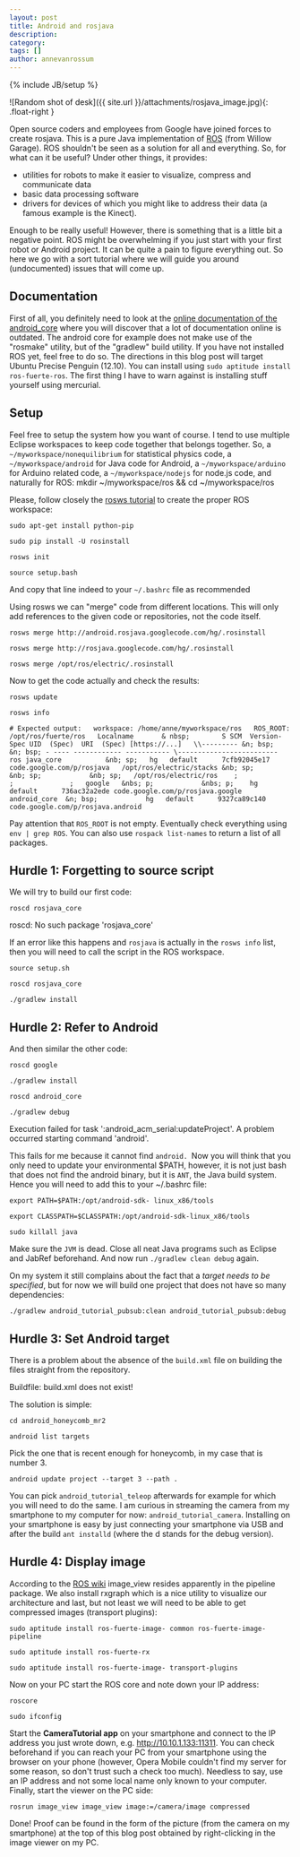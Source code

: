 ```yaml
---
layout: post
title: Android and rosjava
description: 
category: 
tags: []
author: annevanrossum
---
```

{% include JB/setup %}

![Random shot of desk]({{ site.url }}/attachments/rosjava_image.jpg){: .float-right }

Open source
coders and employees from Google have joined forces to create rosjava. This is
a pure Java implementation of [ROS](http://www.willowgarage.com/pages/software/ros-platform) (from Willow Garage). ROS shouldn't be seen as a solution for
all and everything. So, for what can it be useful? Under other things, it
provides:

  * utilities for robots to make it easier to visualize, compress and communicate data
  * basic data processing software
  * drivers for devices of which you might like to address their data (a famous example is the Kinect).

Enough to be really useful! However, there is something that is a little bit a
negative point. ROS might be overwhelming if you just start with your first
robot or Android project. It can be quite a pain to figure everything out. So
here we go with a sort tutorial where we will guide you around (undocumented)
issues that will come up.



##  Documentation

First of all, you definitely need to look at the [online documentation of the android_core](http://docs.rosjava.googlecode.com/hg/android_core/html/building.html) where you will discover that a lot of documentation online is outdated. The
android core for example does not make use of the "rosmake" utility, but of
the "gradlew" build utility. If you have not installed ROS yet, feel free to
do so. The directions in this blog post will target Ubuntu Precise Penguin
(12.10). You can install using `sudo aptitude install ros-fuerte-ros`. The
first thing I have to warn against is installing stuff yourself using
mercurial.



##  Setup

Feel free to setup the system how you want of course. I tend to use multiple
Eclipse workspaces to keep code together that belongs together. So, a
`~/myworkspace/nonequilibrium` for statistical physics code, a
`~/myworkspace/android` for Java code for Android, a `~/myworkspace/arduino`
for Arduino related code, a `~/myworkspace/nodejs` for node.js code, and
naturally for ROS: mkdir ~/myworkspace/ros && cd ~/myworkspace/ros



Please, follow closely the [rosws
tutorial](http://www.ros.org/doc/api/rosinstall/html/rosws_tutorial.html ) to
create the proper ROS workspace:

`sudo apt-get install python-pip`

`sudo pip install -U rosinstall`

`rosws init`

`source setup.bash `

And copy that line indeed to your `~/.bashrc` file as recommended



Using rosws we can "merge" code from different locations. This will only add
references to the given code or repositories, not the code itself.

`rosws merge http://android.rosjava.googlecode.com/hg/.rosinstall`

`rosws merge http://rosjava.googlecode.com/hg/.rosinstall`

`rosws merge /opt/ros/electric/.rosinstall`



Now to get the code actually and check the results:

`rosws update`

`rosws info`



`# Expected output:  
workspace: /home/anne/myworkspace/ros  
ROS_ROOT: /opt/ros/fuerte/ros  
Localname       & nbsp;        S SCM  Version-Spec UID  (Spec)  URI  (Spec)
[https://...]  
\\--------- &n; bsp;            &n; bsp; - ---- ------------ -----------
\-------------------------  
ros java_core           &nb; sp;   hg   default      7cfb92045e17
code.google.com/p/rosjava  
/opt/ros/electric/stacks &nb; sp;            &nb; sp;            &nb; sp;  
/opt/ros/electric/ros    ;              ;              ;  
google   &nbs; p;            &nbs; p;    hg   default      736ac32a2ede
code.google.com/p/rosjava.google  
android_core  &n; bsp;            hg   default      9327ca89c140
code.google.com/p/rosjava.android`

Pay attention that `ROS_ROOT` is not empty. Eventually check everything using
`env | grep ROS`. You can also use `rospack list-names` to return a list of
all packages.

##  Hurdle 1: Forgetting to source script

We will try to build our first code:

`roscd rosjava_core`



roscd: No such package 'rosjava_core'

If an error like this happens and `rosjava` is actually in the `rosws info`
list, then you will need to call the script in the ROS workspace.

`source setup.sh`

`roscd rosjava_core`

`./gradlew install`

##  Hurdle 2: Refer to Android

And then similar the other code:

`roscd google`

`./gradlew install`

`roscd android_core`

`./gradlew debug`



Execution failed for task ':android_acm_serial:updateProject'. A problem
occurred starting command 'android'.

This fails for me because it cannot find `android. `Now you will think that
you only need to update your environmental $PATH, however, it is not just bash
that does not find the android binary, but it is `ANT`, the Java build system.
Hence you will need to add this to your ~/.bashrc file:

`export PATH=$PATH:/opt/android-sdk- linux_x86/tools`

`export CLASSPATH=$CLASSPATH:/opt/android-sdk-linux_x86/tools`

`sudo killall java `

Make sure the `JVM` is dead. Close all neat Java programs such as Eclipse and
JabRef beforehand. And now run `./gradlew clean debug` again.



On my system it still complains about the fact that a _target needs to be
specified_, but for now we will build one project that does not have so many
dependencies:

`./gradlew android_tutorial_pubsub:clean android_tutorial_pubsub:debug`

##  Hurdle 3: Set Android target

There is a problem about the absence of the `build.xml` file on building the
files straight from the repository.

Buildfile: build.xml does not exist!

The solution is simple:

`cd android_honeycomb_mr2`

`android list targets`

Pick the one that is recent enough for honeycomb, in my case that is number 3.

`android update project --target 3 --path .`



You can pick `android_tutorial_teleop` afterwards for example for which you
will need to do the same. I am curious in streaming the camera from my
smartphone to my computer for now: `android_tutorial_camera`. Installing on
your smartphone is easy by just connecting your smartphone via USB and after
the build `ant installd` (where the d stands for the debug version).





##  Hurdle 4: Display image

According to the [ROS wiki](http://www.ros.org/wiki/image_view) image_view
resides apparently in the pipeline package. We also install rxgraph which is a
nice utility to visualize our architecture and last, but not least we will
need to be able to get compressed images (transport plugins):

`sudo aptitude install ros-fuerte-image- common ros-fuerte-image-pipeline`

`sudo aptitude install ros-fuerte-rx `

`sudo aptitude install ros-fuerte-image- transport-plugins`



Now on your PC start the ROS core and note down your IP address:

`roscore`

`sudo ifconfig`



Start the **CameraTutorial app** on your smartphone and connect to the IP
address you just wrote down, e.g. http://10.10.1.133:11311. You can check
beforehand if you can reach your PC from your smartphone using the browser on
your phone (however, Opera Mobile couldn't find my server for some reason, so
don't trust such a check too much). Needless to say, use an IP address and not
some local name only known to your computer. Finally, start the viewer on the
PC side:

`rosrun image_view image_view image:=/camera/image compressed`



Done! Proof can be found in the form of the picture (from the camera on my
smartphone) at the top of this blog post obtained by right-clicking in the
image viewer on my PC.



